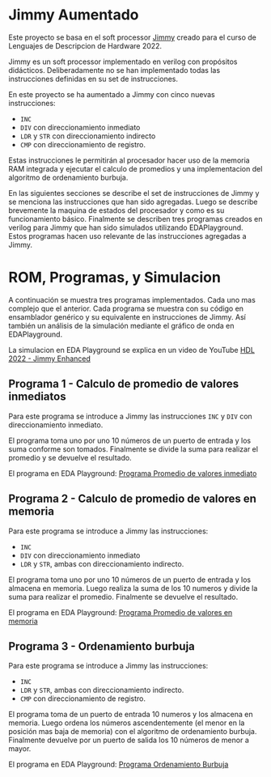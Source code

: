 # Jimmy Aumentado

Este proyecto se basa en el soft processor [Jimmy](https://github.com/kuashio/jimmy) creado para el curso de Lenguajes de Descripcion de Hardware 2022.

Jimmy es un soft processor implementado en verilog con propósitos didácticos. Deliberadamente no se han implementado todas las instrucciones definidas en su set de instrucciones. 

En este proyecto se ha aumentado a Jimmy con cinco nuevas instrucciones:

- `INC`
- `DIV` con direccionamiento inmediato
- `LDR` y `STR` con direccionamiento indirecto
- `CMP` con direccionamiento de registro.

Estas instrucciones le permitirán al procesador hacer uso de la memoria RAM integrada y ejecutar el calculo de promedios y una implementacion del algoritmo de ordenamiento burbuja.

En las siguientes secciones se describe el set de instrucciones de Jimmy y se menciona las instrucciones que han sido agregadas. Luego se describe brevemente la maquina de estados del procesador y como es su funcionamiento básico. Finalmente se describen tres programas creados en verilog para Jimmy que han sido simulados utilizando EDAPlayground. Estos programas hacen uso relevante de las instrucciones agregadas a Jimmy.

# ROM, Programas, y Simulacion

A continuación se muestra tres programas implementados. Cada uno mas complejo que el anterior. Cada programa se muestra con su código en ensamblador genérico y su equivalente en instrucciones de Jimmy. Así también un análisis de la simulación mediante el gráfico de onda en EDAPlayground.

La simulacion en EDA Playground se explica en un video de YouTube [HDL 2022 - Jimmy Enhanced
](https://www.youtube.com/watch?v=kCSPlbDMz_w)

## Programa 1 - Calculo de promedio de valores inmediatos

Para este programa se introduce a Jimmy las instrucciones `INC` y `DIV` con direccionamiento inmediato.

El programa toma uno por uno 10 números de un puerto de entrada y los suma conforme son tomados. Finalmente se divide la suma para realizar el promedio y se devuelve el resultado. 

El programa en EDA Playground: [Programa Promedio de valores inmediato](https://www.edaplayground.com/x/Fk54)


## Programa 2 - Calculo de promedio de valores en memoria

Para este programa se introduce a Jimmy las instrucciones:

- `INC`
- `DIV` con direccionamiento inmediato
- `LDR` y `STR`, ambas con direccionamiento indirecto. 

El programa toma uno por uno 10 números de un puerto de entrada y los almacena en memoria. Luego realiza la suma de los 10 numeros y divide la suma para realizar el promedio. Finalmente se devuelve el resultado. 

El programa en EDA Playground: [Programa Promedio de valores en memoria](https://www.edaplayground.com/x/ngbf)

## Programa 3 - Ordenamiento burbuja

Para este programa se introduce a Jimmy las instrucciones:

- `INC`
- `LDR` y `STR`, ambas con direccionamiento indirecto.
- `CMP` con direccionamiento de registro. 

El programa toma de un puerto de entrada 10 numeros y los almacena en memoria. Luego ordena los números ascendentemente (el menor en la posición mas baja de memoria) con el algoritmo de ordenamiento burbuja. Finalmente devuelve por un puerto de salida los 10 números de menor a mayor.

El programa en EDA Playground: [Programa Ordenamiento Burbuja](https://www.edaplayground.com/x/LESk)
